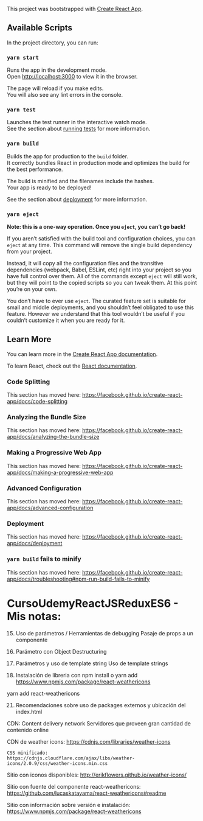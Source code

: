 This project was bootstrapped with [Create React App](https://github.com/facebook/create-react-app).

## Available Scripts

In the project directory, you can run:

### `yarn start`

Runs the app in the development mode.<br />
Open [http://localhost:3000](http://localhost:3000) to view it in the browser.

The page will reload if you make edits.<br />
You will also see any lint errors in the console.

### `yarn test`

Launches the test runner in the interactive watch mode.<br />
See the section about [running tests](https://facebook.github.io/create-react-app/docs/running-tests) for more information.

### `yarn build`

Builds the app for production to the `build` folder.<br />
It correctly bundles React in production mode and optimizes the build for the best performance.

The build is minified and the filenames include the hashes.<br />
Your app is ready to be deployed!

See the section about [deployment](https://facebook.github.io/create-react-app/docs/deployment) for more information.

### `yarn eject`

**Note: this is a one-way operation. Once you `eject`, you can’t go back!**

If you aren’t satisfied with the build tool and configuration choices, you can `eject` at any time. This command will remove the single build dependency from your project.

Instead, it will copy all the configuration files and the transitive dependencies (webpack, Babel, ESLint, etc) right into your project so you have full control over them. All of the commands except `eject` will still work, but they will point to the copied scripts so you can tweak them. At this point you’re on your own.

You don’t have to ever use `eject`. The curated feature set is suitable for small and middle deployments, and you shouldn’t feel obligated to use this feature. However we understand that this tool wouldn’t be useful if you couldn’t customize it when you are ready for it.

## Learn More

You can learn more in the [Create React App documentation](https://facebook.github.io/create-react-app/docs/getting-started).

To learn React, check out the [React documentation](https://reactjs.org/).

### Code Splitting

This section has moved here: https://facebook.github.io/create-react-app/docs/code-splitting

### Analyzing the Bundle Size

This section has moved here: https://facebook.github.io/create-react-app/docs/analyzing-the-bundle-size

### Making a Progressive Web App

This section has moved here: https://facebook.github.io/create-react-app/docs/making-a-progressive-web-app

### Advanced Configuration

This section has moved here: https://facebook.github.io/create-react-app/docs/advanced-configuration

### Deployment

This section has moved here: https://facebook.github.io/create-react-app/docs/deployment

### `yarn build` fails to minify

This section has moved here: https://facebook.github.io/create-react-app/docs/troubleshooting#npm-run-build-fails-to-minify





# CursoUdemyReactJSReduxES6 - Mis notas:


15. Uso de parámetros / Herramientas de debugging
  Pasaje de props a un componente

16. Parámetro con Object Destructuring

18. Parámetros y uso de template string
  Uso de template strings

20. Instalación de libreria con npm install o yarn add
  https://www.npmjs.com/package/react-weathericons

  yarn add react-weathericons

21. Recomendaciones sobre uso de packages externos y ubicación del index.html

  CDN:  Content delivery network
    Servidores que proveen gran cantidad de contenido online

  CDN de weather icons:
    https://cdnjs.com/libraries/weather-icons

    CSS minificado:
    https://cdnjs.cloudflare.com/ajax/libs/weather-icons/2.0.9/css/weather-icons.min.css

  Sitio con iconos disponibles:
    http://erikflowers.github.io/weather-icons/

  Sitio con fuente del componente react-weathericons:
    https://github.com/lucaskatayama/react-weathericons#readme

  Sitio con información sobre versión e instalación:
    https://www.npmjs.com/package/react-weathericons
